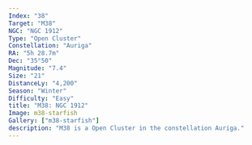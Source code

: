 ```yaml
---
Index: "38"
Target: "M38"
NGC: "NGC 1912"
Type: "Open Cluster"
Constellation: "Auriga"
RA: "5h 28.7m"
Dec: "35°50"
Magnitude: "7.4"
Size: "21"
DistanceLy: "4,200"
Season: "Winter"
Difficulty: "Easy"
title: "M38: NGC 1912"
Image: m38-starfish
Gallery: ["m38-starfish"]
description: "M38 is a Open Cluster in the constellation Auriga."
---
```

